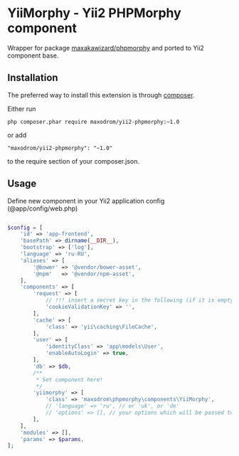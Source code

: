 # YiiMorphy - Yii2 PHPMorphy component

Wrapper for package [maxakawizard/phpmorphy](https://github.com/MAXakaWIZARD/phpmorphy)
and ported to Yii2 component base.

## Installation

The preferred way to install this extension is through [composer](http://getcomposer.org/download/).

Either run

```
php composer.phar require maxodrom/yii2-phpmorphy:~1.0
```

or add

```
"maxodrom/yii2-phpmorphy": "~1.0"
```

to the require section of your composer.json.



## Usage

Define new component in your Yii2 application config (@app/config/web.php)

```php

$config = [
    'id' => 'app-frontend',
    'basePath' => dirname(__DIR__),
    'bootstrap' => ['log'],
    'language' => 'ru-RU',
    'aliases' => [
        '@bower' => '@vendor/bower-asset',
        '@npm'   => '@vendor/npm-asset',
    ],
    'components' => [
        'request' => [
            // !!! insert a secret key in the following (if it is empty) - this is required by cookie validation
            'cookieValidationKey' => '',
        ],
        'cache' => [
            'class' => 'yii\caching\FileCache',
        ],
        'user' => [
            'identityClass' => 'app\models\User',
            'enableAutoLogin' => true,
        ],  
        'db' => $db,
        /**
         * Set component here!
         */
        'yiimorphy' => [
            'class' => 'maxodrom\phpmorphy\components\YiiMorphy',
            // 'language' => 'ru', // or 'uk', or 'de'
            // 'options' => [], // your options which will be passed to \phpMorphy's constructor 
        ],
    ],
    'modules' => [],
    'params' => $params,
];


```
